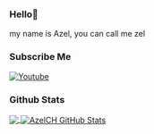 ### Hello👋

my name is Azel, you can call me zel

### Subscribe Me

[![Youtube](https://img.shields.io/badge/Youtube-FF0014?style=for-the-badge&logo=youtube&logoColor=white)](https://youtube.com/channel/UCBnffQwWcKFgOK5rPX3u9-A)

### Github Stats

<a href="https://github.com/AzelCH">

  <img align="center" src="https://github-readme-stats.vercel.app/api/top-langs/?username=AzelCH&layout=compact&hide_border=true" />

</a>

<a href="https://github.com/AzelCH">

  <img align="center" src="https://github-readme-stats.vercel.app/api?username=AzelCH&count_private=true&show_icons=true&hide_border=false&custom_title=My%20Github%20Stats&include_all_commits=true&hide=issues" alt="AzelCH GitHub Stats" />

</a>
<!--
**AzelCH/AzelCH** is a ✨ _special_ ✨ repository because its `README.md` (this file) appears on your GitHub profile.

Here are some ideas to get you started:

- 🔭 I’m currently working on ...
- 🌱 I’m currently learning ...
- 👯 I’m looking to collaborate on ...
- 🤔 I’m looking for help with ...
- 💬 Ask me about ...
- 📫 How to reach me: ...
- 😄 Pronouns: ...

-->
